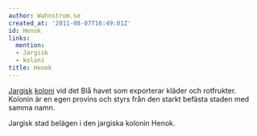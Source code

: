 ```yaml
---
author: Wahnstrom.se
created_at: '2011-08-07T16:49:01Z'
id: Henok
links:
  mention:
  - Jargisk
  - koloni
title: Henok
---
```


[Jargisk][] [koloni] vid det Blå havet som exporterar kläder och rotfrukter. Kolonin är en egen
provins och styrs från den starkt befästa staden med samma namn.

Jargisk stad belägen i den jargiska kolonin Henok.

  [Jargisk]: Jargisk
  [koloni]: koloni